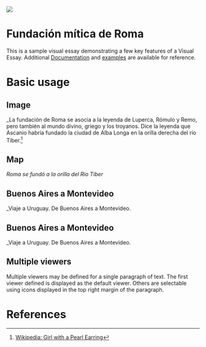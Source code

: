 <a href="https://juncture-digital.org"><img src="https://juncture-digital.org/images/ve-button.png"></a>

<param ve-config
       title="Antigua Roma"
       author="Clase 1"
       banner="https://upload.wikimedia.org/wikipedia/commons/4/4c/Acueducto_de_M%C3%A9rida.jpg"
       layout="vertical">

<!-- Entities discussed throughout the essay are typically defined before the essay text and
     are thus available in all text.  Entity identifiers (QIDs) can be found in either
     Wikipedia or Wikidata (https://www.wikidata.org)> -->
<param ve-entity eid="Q185372"> <!-- Girl with a Pearl Earring painting -->
<param ve-entity eid="Q41264"> <!-- Johannes Vermeer -->
<param ve-entity eid="Q221092"> <!-- Mauritshuis -->
<param ve-entity eid="Q36600"> <!-- The Hague -->
<param ve-entity eid="Q220"> <!-- Roma -->

# Fundación mítica de Roma 

This is a sample visual essay demonstrating a few key features of a Visual Essay. Additional [Documentation](https://github.com/JSTOR-Labs/juncture/wiki) and [examples](https://jstor-labs.github.io/juncture-examples) are available for reference.
<param ve-image
       url="https://upload.wikimedia.org/wikipedia/commons/3/37/Pyrrhic_War_Map_-_English-Latin_Version.png">

# Basic usage

## Image

_La fundación de Roma se asocia a la leyenda de Luperca, Rómulo y Remo, pero también al mundo divino, griego y los troyanos. Dice la leyenda que Ascanio habría fundado la ciudad de Alba Longa en la orilla derecha del río Tíber.[^1]
<param ve-compare curtain 
       label="Romulo et Remus s "
       description="fundación mítica de Roma"
       license="public domain" 
       url="https://upload.wikimedia.org/wikipedia/commons/6/6a/She-wolf_suckles_Romulus_and_Remus.jpg">
<param ve-compare 
       label="Romulo et Remus"
       description="fundación mítica de Roma"
       license="public domain" 
       url="https://upload.wikimedia.org/wikipedia/commons/f/fb/Q._Servilius_Caepio_%28M._Junius%29_Brutus%2C_denarius%2C_54_BC%2C_RRC_433-1_reverse.jpg">

## Map

_Roma se fundó a la orilla del Río Tiber_
<param ve-entity eid="Q220">
<param ve-map center="Q220" zoom="11" show-labels marker-type="circle" radius="8" fill="#D6234A" prefer-geojson>

## Buenos Aires a Montevideo
_Viaje a Uruguay. De Buenos Aires a Montevideo. 
<param ve-entity eid="Q1486"> <!-- Buenos Aires-->
<param ve-entity eid="Q1335"> <!--Montevideo-->
<param ve-map center="Q1486" zoom="6">

## Buenos Aires a Montevideo
_Viaje a Uruguay. De Buenos Aires a Montevideo. 
<param ve-entity eid="Q1486" fill="#b71a1a"> <!-- Buenos Aires-->
<param ve-entity eid="Q1335" fill="#dc882f"> <!--Montevideo-->
<param ve-map center="-34.740363, -57.252039" zoom="6">

## Multiple viewers

Multiple viewers may be defined for a single paragraph of text.  The first viewer defined is displayed as the default viewer.
Others are selectable using icons displayed in the top right margin of the paragraph.
<param ve-image
       manifest="https://iiif.juncture-digital.org/manifest/6dd738aed85597cac540ad31dd5818e86ef7f2918c7b43a9eb3123d5538e6e4c">
<param ve-map center="Q36600" zoom="11">

# References

[^1]: [Wikipedia: Girl with a Pearl Earring](https://en.wikipedia.org/wiki/Girl_with_a_Pearl_Earring)
